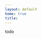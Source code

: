 ```yaml
---
layout: default
home: true
title:
---
```


<div class="row">
    <div class="span12">
        <div class="pad-left">
            todo
        </div>
    </div>
</div>


